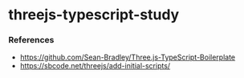 # threejs-typescript-study

### References
- https://github.com/Sean-Bradley/Three.js-TypeScript-Boilerplate
- https://sbcode.net/threejs/add-initial-scripts/